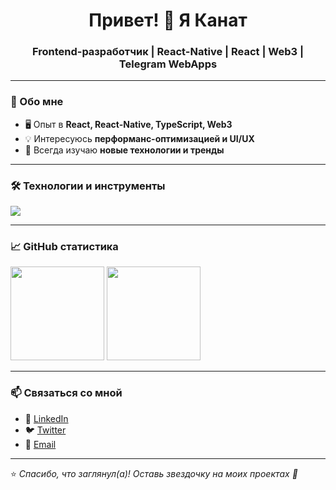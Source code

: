 <h1 align="center">Привет! 👋 Я Канат</h1>
<h3 align="center">Frontend-разработчик | React-Native | React | Web3 | Telegram WebApps</h3>

---

### 🚀 Обо мне  
- 🖥️ Опыт в **React, React-Native, TypeScript, Web3**  
- 💡 Интересуюсь **перформанс-оптимизацией и UI/UX**  
- 🎯 Всегда изучаю **новые технологии и тренды**  

---

### 🛠️ Технологии и инструменты  
<p align="left">
  <img src="https://skillicons.dev/icons?i=react,ts,js,next,redux,tailwind,html,css,web3,git,figma" />
</p>

---

### 📈 GitHub статистика  
<p align="left">
  <img src="https://github-readme-stats.vercel.app/api?username=твое_имя&show_icons=true&theme=tokyonight" height="150"/>
  <img src="https://github-readme-stats.vercel.app/api/top-langs/?username=твое_имя&layout=compact&theme=tokyonight" height="150"/>
</p>

---

### 📫 Связаться со мной  
- 💼 [LinkedIn](https://linkedin.com/in/твой_профиль)  
- 🐦 [Twitter](https://twitter.com/твой_профиль)  
- 💌 [Email](mailto:твой@email.com)  

---

⭐️ _Спасибо, что заглянул(а)! Оставь звездочку на моих проектах 🚀_
